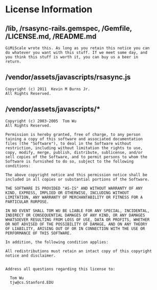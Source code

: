 # License Information

## /lib, /rsasync-rails.gemspec, /Gemfile, /LICENSE.md, /README.md

    GiMiScale wrote this. As long as you retain this notice you can
    do whatever you want with this stuff. If we meet some day, and
    you think this stuff is worth it, you can buy us a beer in
    return.


## /vendor/assets/javascripts/rsasync.js

    Copyright (c) 2011  Kevin M Burns Jr.
    All Rights Reserved.


## /vendor/assets/javascripts/*
   
    Copyright (c) 2003-2005  Tom Wu
    All Rights Reserved.
    
    Permission is hereby granted, free of charge, to any person
    taining a copy of this software and associated documentation
    files (the "Software"), to deal in the Software without
    restriction, including without limitation the rights to use,
    copy, modify, merge, publish, distribute, sublicense, and/or
    sell copies of the Software, and to permit persons to whom the
    Software is furnished to do so, subject to the following
    conditions:
    
    The above copyright notice and this permission notice shall be
    included in all copies or substantial portions of the Software.
    
    THE SOFTWARE IS PROVIDED "AS-IS" AND WITHOUT WARRANTY OF ANY
    KIND, EXPRESS, IMPLIED OR OTHERWISE, INCLUDING WITHOUT
    LIMITATION, ANY WARRANTY OF MERCHANTABILITY OR FITNESS FOR A
    PARTICULAR RURPOSE.
    
    IN NO EVENT SHALL TOM WU BE LIABLE FOR ANY SPECIAL, INCIDENTAL,
    INDIRECT OR CONSEQUENTIAL DAMAGES OF ANY KIND, OR ANY DAMAGES
    WHATSOEVER RESULTING FROM LOSS OF USE, DATA OR PROFITS, WHETHER
    OR NOT ADVISED OF THE POSSIBILITY OF DAMAGE, AND ON ANY THEORY
    OF LIABILITY, ARISING OUT OF OR IN CONNECTION WITH THE USE OR
    PERFORMANCE OF THIS SOFTWARE.
    
    In addition, the following condition applies:
    
    All redistributions must retain an intact copy of this copyright
    notice and disclaimer.
    
    
    Address all questions regarding this license to:
    
      Tom Wu
      tjw@cs.Stanford.EDU
